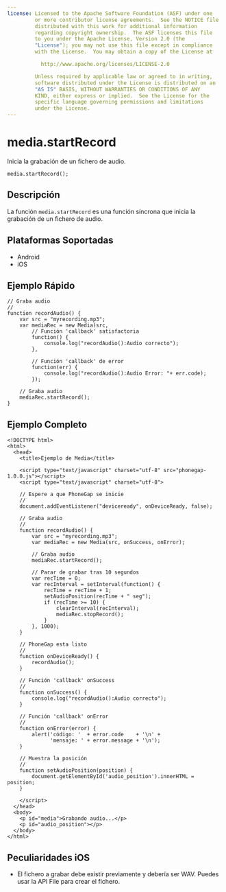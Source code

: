 ```yaml
---
license: Licensed to the Apache Software Foundation (ASF) under one
         or more contributor license agreements.  See the NOTICE file
         distributed with this work for additional information
         regarding copyright ownership.  The ASF licenses this file
         to you under the Apache License, Version 2.0 (the
         "License"); you may not use this file except in compliance
         with the License.  You may obtain a copy of the License at

           http://www.apache.org/licenses/LICENSE-2.0

         Unless required by applicable law or agreed to in writing,
         software distributed under the License is distributed on an
         "AS IS" BASIS, WITHOUT WARRANTIES OR CONDITIONS OF ANY
         KIND, either express or implied.  See the License for the
         specific language governing permissions and limitations
         under the License.
---
```


media.startRecord
=================

Inicia la grabación de un fichero de audio.

    media.startRecord();


Descripción
-----------

La función `media.startRecord` es una función síncrona que inicia la grabación de un fichero de audio.

Plataformas Soportadas
----------------------

- Android
- iOS
    
Ejemplo Rápido
--------------

    // Graba audio
    // 
    function recordAudio() {
        var src = "myrecording.mp3";
        var mediaRec = new Media(src,
            // Función 'callback' satisfactoria
            function() {
                console.log("recordAudio():Audio correcto");
            },
            
            // Función 'callback' de error
            function(err) {
                console.log("recordAudio():Audio Error: "+ err.code);
            });

        // Graba audio
        mediaRec.startRecord();
    }


Ejemplo Completo
----------------

    <!DOCTYPE html>
    <html>
      <head>
        <title>Ejemplo de Media</title>

        <script type="text/javascript" charset="utf-8" src="phonegap-1.0.0.js"></script>
        <script type="text/javascript" charset="utf-8">

        // Espere a que PhoneGap se inicie
        //
        document.addEventListener("deviceready", onDeviceReady, false);

        // Graba audio
        // 
        function recordAudio() {
            var src = "myrecording.mp3";
            var mediaRec = new Media(src, onSuccess, onError);

            // Graba audio
            mediaRec.startRecord();

            // Parar de grabar tras 10 segundos
            var recTime = 0;
            var recInterval = setInterval(function() {
                recTime = recTime + 1;
                setAudioPosition(recTime + " seg");
                if (recTime >= 10) {
                    clearInterval(recInterval);
                    mediaRec.stopRecord();
                }
            }, 1000);
        }

        // PhoneGap esta listo
        //
        function onDeviceReady() {
            recordAudio();
        }
    
        // Función 'callback' onSuccess
        //
        function onSuccess() {
            console.log("recordAudio():Audio correcto");
        }
    
        // Función 'callback' onError
        //
        function onError(error) {
            alert('código: '  + error.code    + '\n' + 
                  'mensaje: ' + error.message + '\n');
        }

        // Muestra la posición
        // 
        function setAudioPosition(position) {
            document.getElementById('audio_position').innerHTML = position;
        }

        </script>
      </head>
      <body>
        <p id="media">Grabando audio...</p>
        <p id="audio_position"></p>
      </body>
    </html>


Peculiaridades iOS
------------------

- El fichero a grabar debe existir previamente y debería ser WAV. Puedes usar la API File para crear el fichero.
